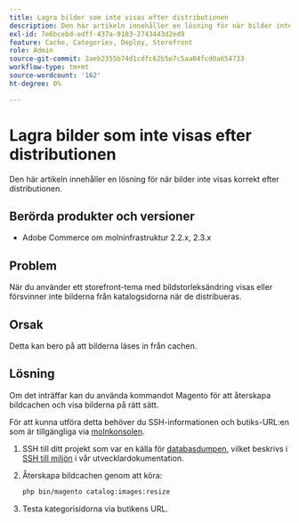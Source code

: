 ```yaml
---
title: Lagra bilder som inte visas efter distributionen
description: Den här artikeln innehåller en lösning för när bilder inte visas korrekt efter distributionen.
exl-id: 7e6bcebd-edff-437a-9103-2743443d2ed9
feature: Cache, Categories, Deploy, Storefront
role: Admin
source-git-commit: 2aeb2355b74d1cdfc62b5e7c5aa04fcd0a654733
workflow-type: tm+mt
source-wordcount: '162'
ht-degree: 0%

---
```


# Lagra bilder som inte visas efter distributionen

Den här artikeln innehåller en lösning för när bilder inte visas korrekt efter distributionen.

## Berörda produkter och versioner

* Adobe Commerce om molninfrastruktur 2.2.x, 2.3.x

## Problem

När du använder ett storefront-tema med bildstorleksändring visas eller försvinner inte bilderna från katalogsidorna när de distribueras.

## Orsak

Detta kan bero på att bilderna läses in från cachen.

## Lösning

Om det inträffar kan du använda kommandot Magento för att återskapa bildcachen och visa bilderna på rätt sätt.

För att kunna utföra detta behöver du SSH-informationen och butiks-URL:en som är tillgängliga via [molnkonsolen](https://experienceleague.adobe.com/docs/commerce-cloud-service/user-guide/project/overview.html).

1. SSH till ditt projekt som var en källa för [databasdumpen](/help/how-to/general/create-database-dump-on-cloud.md), vilket beskrivs i [SSH till miljön](https://experienceleague.adobe.com/en/docs/commerce-cloud-service/user-guide/develop/secure-connections) i vår utvecklardokumentation.
1. Återskapa bildcachen genom att köra:

   ```bash
   php bin/magento catalog:images:resize
   ```

1. Testa kategorisidorna via butikens URL.
